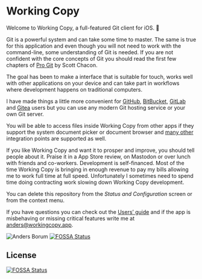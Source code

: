 <!-- tap Markdown in the upper right corner and switch to Preview -->

Working Copy
============

Welcome to Working Copy, a full-featured Git client for iOS. :birthday:

Git is a powerful system and can take some time to master. The same is true for this application and even though you will not need 
to work with the command-line, some understanding of Git is needed. If you are not confident with the core concepts of Git you should 
read the first few chapters of [Pro Git](http://git-scm.com/book) by Scott Chacon. 

The goal has been to make a interface that is suitable for touch, works well with other applications on your device and 
can take part in workflows where development happens on traditional computers. 

I have made things a little more convenient for [GitHub](https://github.com), [BitBucket](https://bitbucket.org), [GitLab](https://gitlab.com) and [Gitea](https://gitea.io/) users but you can use any modern Git hosting service or your own Git server.

You will be able to access files inside Working Copy from other apps if they support the system document picker or document browser
and [many other](https://workingcopy.app/manual.html#extending-ios) integration points are supported as well. 

If you like Working Copy and want it to prosper and improve, you should tell people about it. Praise it in a App Store review, on Mastodon or over lunch with friends and co-workers. 
Development is self-financed. Most of the time Working Copy is bringing in enough revenue to pay my bills allowing me to work full time at
full speed. Unfortunately I sometimes need to spend time doing contracting work slowing down Working Copy development.

You can delete this repository from the *Status and Configuration* screen or from the context menu.

If you have questions you can check out the [Users’ guide](working-copy://manual) and if the app is
misbehaving or missing critical features write me at [anders@workingcopy.app](mailto:anders@workingcopy.app).

![Anders Borum](/examples/anders.png)
[![FOSSA Status](https://app.fossa.com/api/projects/git%2Bgithub.com%2FWooked361%2Fwelcome-to-working-copy.svg?type=shield)](https://app.fossa.com/projects/git%2Bgithub.com%2FWooked361%2Fwelcome-to-working-copy?ref=badge_shield)


## License
[![FOSSA Status](https://app.fossa.com/api/projects/git%2Bgithub.com%2FWooked361%2Fwelcome-to-working-copy.svg?type=large)](https://app.fossa.com/projects/git%2Bgithub.com%2FWooked361%2Fwelcome-to-working-copy?ref=badge_large)
